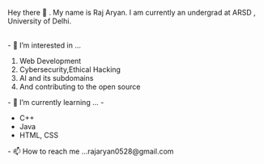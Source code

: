 <p>Hey there 👋 . My name is Raj Aryan. I am currently an undergrad at ARSD , University of Delhi.<br>
</p>
<br>
- 👀 I’m interested in ...
<ol>
  <li>Web Development </li>
  <li>Cybersecurity,Ethical Hacking</li>
  <li>AI and its subdomains</li>
  <li>And contributing to the open source</li>
</ol>
- 🌱 I’m currently learning ...
- <ul>
  <li>C++ </li>
  <li>Java</li>
  <li>HTML, CSS</li>
</ul>
- 📫 How to reach me ...rajaryan0528@gmail.com

<!---
rajaryan0528/rajaryan0528 is a ✨ special ✨ repository because its `README.md` (this file) appears on your GitHub profile.
You can click the Preview link to take a look at your changes.
--->
